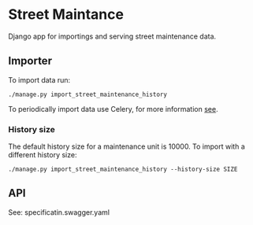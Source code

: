 # Street Maintance

Django app for importings and serving street maintenance data.

## Importer
To import data run:
```
./manage.py import_street_maintenance_history
```
To periodically import data use Celery, for more information [see](https://github.com/City-of-Turku/smbackend/wiki/Celery-Tasks#street-maintenance-history-street_maintenancetasksimport_street_maintenance_history).

### History size
The default history size for a maintenance unit is 10000. To import with a different history size:
```
./manage.py import_street_maintenance_history --history-size SIZE
```

## API
See: specificatin.swagger.yaml